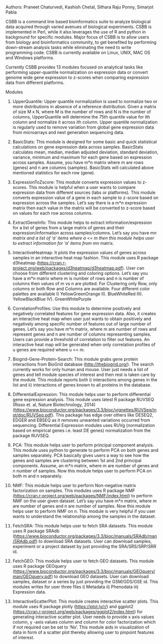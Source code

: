 Authors: Praneet Chaturvedi, Kashish Chetal, Sithara Raju Ponny, Simarjot Pabla

CSBB is a command line based bioinformatics suite to analyze biological data acquired through varied avenues of biological experiments. CSBB is implemented in Perl, while it also leverages the use of R and python in background for specific modules. Major focus of CSBB is to allow users from biology and bioinformatics community, to get benefited by performing down-stream analysis tasks while eliminating the need to write programming code.  CSBB is currently available on Linux, UNIX, MAC OS and Windows platforms.

Currently CSBB provides 13 modules focused on analytical tasks like performing upper-quantile normalization on expression data or convert genome wide gene expression to z-scores when comparing expression data from different platforms.                                                        

Modules
1)	UpperQuantile: Upper quantile normalization is used to normalize two or more distributions in absence of a reference distribution. Given a matrix of size M x N, where M is the number of rows and N is the number of columns, UpperQuantile will determine the 75th quantile value for ith column and normalize it across ith column. Upper quantile normalization is regularly used to remove variation from global gene expression data from microarrays and next generation sequencing data.

2)	BasicStats: This module is designed for some basic and quick statistical calculations on gene expression data across samples. BasicStats calculates mean, median, median adjusted deviation, standard deviation, variance, minimum and maximum for each gene based on expression across samples. Assume, you have m*n matrix where m are rows (genes) and n are columns (samples). BasicStats will calculated above mentioned statistics for each row (gene).

3)	ExpressionToZscore: This module converts expression values to z-scores. This module is helpful when a user wants to compare expression data from different sources (labs or platforms). This module converts expression value of a gene in each sample to z-score based on expression across the samples. Let’s say there is a m*n expression matrix then each value in the matrix will be converted to z-score based on values for each row across columns.

4)	ExtractGeneInfo: This module helps to extract information/expression for a list of genes from a large matrix of genes and their expression/information across samples/columns. Let’s say you have m*n matrix and a list of ‘a’ items where a <= m then this module helps user to extract information for ‘a’ items from m*n matrix.

5)	InteractiveHeatmap: It plots the expression values of genes across samples in an interactive heat map fashion. This module uses R package d3heatmap (https://cran.r-project.org/web/packages/d3heatmap/d3heatmap.pdf). User can choose from different clustering and coloring options. Let’s say you have a m*n matrix where m is number of rows and n is number of columns then values of m vs n are plotted. For Clustering only Row, only columns or both Row and Columns are available. Four different color palettes are available 
  I) YellowGreenOrange II). BlueWhiteRed III). YellowBlackBlue IV). GreenWhitePurple

6)	CorrelationProfiles: Use this module to determine positively and negatively correlated features for gene expression data. Also, it creates an interactive heat map when user just wants to obtain positively and negatively among specific number of features out of large number of genes. Let’s say you have m*n matrix, where m are number of rows and represent genes and n are number of columns representing samples. Users can provide a threshold of correlation to filter out features. An interactive heat map will be generated when only correlation profiles of u genes are required where u << m.

7)	Biogrid-Gene-Protein-Search: This module grabs gene protein interactions from BioGrid database (http://thebiogrid.org/). The search currently works for only human and mouse. User just needs a list of genes and tell module species of interest and then rest is taken care by the module. This module reports both i) interactions among genes in the list and ii) interactions of genes known to all proteins in the database.

8)	DifferentialExpression: This module helps user to perform differential gene expression analysis. This module uses latest R package RUVSEQ (Risso et. al, Nature Biotechnology, 2014) (https://www.bioconductor.org/packages/3.3/bioc/vignettes/RUVSeq/inst/doc/RUVSeq.pdf). This package has edge over others like DESEQ2, EDGER and EBSEQ as it removes unwanted variations occurred from sequencing. Differential Expression modules uses RUVg (normalization based on empirical genes i.e. least DE genes) normalization from the package RUVSEQ.

9)	PCA: This module helps user to perform principal component analysis. This module uses python to generate to perform PCA on both genes and samples separately. PCA basically gives users a way to see how the genes and samples are clustering between 1st and 2nd principal components. Assume, an m*n matrix, where m are number of genes and n number of samples. Now this module helps user to perform PCA on both m and n separately.

10)	NMF: This module helps user to perform Non-negative matrix factorization on samples. This modules uses R package NMF (https://cran.r-project.org/web/packages/NMF/index.html) to perform NMF on the user given dataset. Let’s say you have m*n matrix, where m are number of genes and n are number of samples. Now this module helps user to perform NMF on n. This module is very helpful if you user wants to understand the relationship among the samples in the dataset.

11)	FetchSRA: This module helps user to fetch SRA datasets. This module uses R package SRAdb (https://www.bioconductor.org/packages/3.3/bioc/manuals/SRAdb/man/SRAdb.pdf) to download SRA datasets. User can download samples, experiment or a project dataset by just providing the SRA/SRS/SRP/SRR id.

12)	 FetchGEO: This module helps user to fetch GEO datasets. This module uses R package GEOquery (https://www.bioconductor.org/packages/3.3/bioc/manuals/GEOquery/man/GEOquery.pdf) to download GEO datasets. User can download samples, dataset or a series by just providing the GSM/GDS/GSE id. This modules writes for user three files 
i)	Metadata 
ii)	 Phenodata 
iii)	Expression data.

13)	InteractiveScatterPlot: This module creates interactive scatter plots. This module uses R package plotly (https://plot.ly/r/) and ggplot2 (https://cran.r-project.org/web/packages/ggplot2/index.html) for generating interactive scatter plot. User needs to provide x axis values column, y -axis values column and column for color factorization which if not required can be set to ‘No’. This module aids in visualization of data in form of a scatter plot thereby allowing user to pinpoint features of interest.
